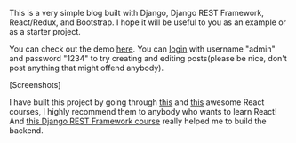 This is a very simple blog built with Django, Django REST Framework, React/Redux, and Bootstrap. I hope it will be useful to you as an example or as a starter project.

You can check out the demo [here](). You can [login]() with username "admin" and password "1234" to try creating and editing posts(please be nice, don't post anything that might offend anybody).

[Screenshots]

I have built this project by going through [this](https://www.udemy.com/react-redux/)  and [this](https://www.udemy.com/react-redux-tutorial/) awesome React courses, I highly recommend them to anybody who wants to learn React! And [this Django REST Framework course](https://teamtreehouse.com/library/django-rest-framework) really helped me to build the backend.

<!-- 
# Installation

Create a DO account.
Deploy Docker container.
Createsuperuser.
The post will take you to the login page.

Oh, maan, this is gonna be fun and useful!!

document it well, comments stuff.
Leave a link to the bootstrap theme.

Oh maan!! I can TOTALLY do this!! Competently. And it will be useful!!

And I will TOOHTALKY dockerize it with some solid docker course!!

 -->
